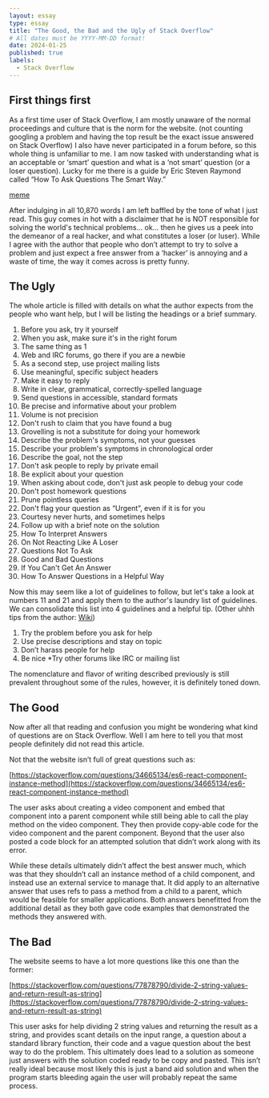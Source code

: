 ```yaml
---
layout: essay
type: essay
title: "The Good, the Bad and the Ugly of Stack Overflow"
# All dates must be YYYY-MM-DD format!
date: 2024-01-25
published: true
labels:
  - Stack Overflow
---
```


## First things first

As a first time user of Stack Overflow, I am mostly unaware of the normal proceedings and culture that is the norm for the website. (not counting googling a problem and having the top result be the exact issue answered on Stack Overflow) I also have never participated in a forum before, so this whole thing is unfamiliar to me. I am now tasked with understanding what is an acceptable or ‘smart’  question and what is a ‘not smart’ question (or a loser question). Lucky for me there is a guide by Eric Steven Raymond called “How To Ask Questions The Smart Way.”

[meme](https://www.youtube.com/watch?app=desktop&v=GlA35y0bGQc&embeds_referring_euri=http%3A%2F%2Fsmith-wessonforum.com%2F&feature=emb_imp_woyt)

After indulging in all 10,870 words I am left baffled by the tone of what I just read. This guy comes in hot with a disclaimer that he is NOT responsible for solving the world's technical problems… ok… then he gives us a peek into the demeanor of a real hacker, and what constitutes a loser (or luser). While I agree with the author that people who don’t attempt to try to solve a problem and just expect a free answer from a ‘hacker’ is annoying and a waste of time, the way it comes across is pretty funny. 

## The Ugly

The whole article is filled with details on what the author expects from the people who want help, but I will be listing the headings or a brief summary.

1. Before you ask, try it yourself
2. When you ask, make sure it's in the right forum
3. The same thing as 1
4. Web and IRC forums, go there if you are a newbie
5. As a second step, use project mailing lists
6. Use meaningful, specific subject headers
7. Make it easy to reply
8. Write in clear, grammatical, correctly-spelled language
9. Send questions in accessible, standard formats
10. Be precise and informative about your problem
11. Volume is not precision
12. Don't rush to claim that you have found a bug
13. Grovelling is not a substitute for doing your homework
14. Describe the problem's symptoms, not your guesses
15. Describe your problem's symptoms in chronological order
16. Describe the goal, not the step
17. Don't ask people to reply by private email
18. Be explicit about your question
19. When asking about code, don't just ask people to debug your code
20. Don't post homework questions
21. Prune pointless queries
22. Don't flag your question as “Urgent”, even if it is for you
23. Courtesy never hurts, and sometimes helps
24. Follow up with a brief note on the solution
25. How To Interpret Answers
26. On Not Reacting Like A Loser
27. Questions Not To Ask
28. Good and Bad Questions
29. If You Can't Get An Answer
30. How To Answer Questions in a Helpful Way

Now this may seem like a lot of guidelines to follow, but let's take a look at numbers 11 and 21 and apply them to the author's laundry list of guidelines. We can consolidate this list into 4 guidelines and a helpful tip. 
(Other uhhh tips from the author: [Wiki](https://en.wikipedia.org/wiki/Eric_S._Raymond#Political_beliefs_and_activism))

1. Try the problem before you ask for help
2. Use precise descriptions and stay on topic
3. Don’t harass people for help
4. Be nice
*Try other forums like IRC or mailing list

The nomenclature and flavor of writing described previously is still prevalent throughout some of the rules, however, it is definitely toned down. 

## The Good

Now after all that reading and confusion you might be wondering what kind of questions are on Stack Overflow. Well I am here to tell you that most people definitely did not read this article.

Not that the website isn’t full of great questions such as:

[https://stackoverflow.com/questions/34665134/es6-react-component-instance-method](https://stackoverflow.com/questions/34665134/es6-react-component-instance-method)

The user asks about creating a video component and embed that component into a parent component while still being able to call the play method on the video component. They then provide copy-able code for the video component and the parent component. Beyond that the user also posted a code block for an attempted solution that didn’t work along with its error. 

While these details ultimately didn’t affect the best answer much, which was that they shouldn’t call an instance method of a child component, and instead use an external service to manage that. It did apply to an alternative answer that uses refs to pass a method from a child to a parent, which would be feasible for smaller applications. Both answers benefitted from the additional detail as they both gave code examples that demonstrated the methods they answered with.

## The Bad

The website seems to have a lot more questions like this one than the former:

[https://stackoverflow.com/questions/77878790/divide-2-string-values-and-return-result-as-string](https://stackoverflow.com/questions/77878790/divide-2-string-values-and-return-result-as-string)

This user asks for help dividing 2 string values and returning the result as a string, and provides scant details on the input range, a question about a standard library function, their code and a vague question about the best way to do the problem. This ultimately does lead to a solution as someone just answers with the solution coded ready to be copy and pasted. This isn’t really ideal because most likely this is just a band aid solution and when the program starts bleeding again the user will probably repeat the same process. 
